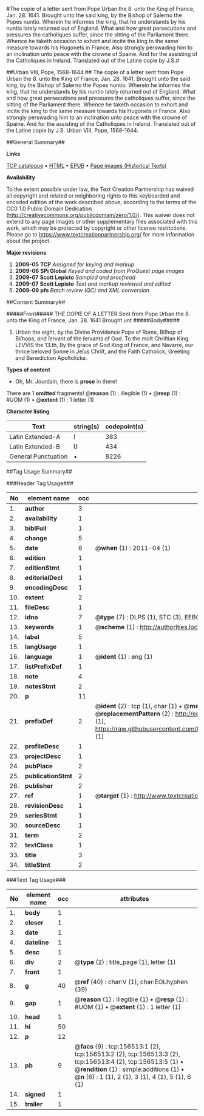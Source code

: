 #The copie of a letter sent from Pope Urban the 8. unto the King of France, Jan. 28. 1641. Brought unto the said king, by the Bishop of Salerno the Popes nuntio. Wherein he informes the king, that he understands by his nuntio lately returned out of England. What and how great persecutions and pressures the catholiques suffer, since the sitting  of the Parliament there. Whence he taketh occasion to exhort and incite the king to the same measure towards his Hugonets in France. Also strongly perswading him to an inclination unto peace with the crowne of Spaine. And for the assisting of the Catholiques in Ireland. Translated out of the Latine copie by J.S.#

##Urban VIII, Pope, 1568-1644.##
The copie of a letter sent from Pope Urban the 8. unto the King of France, Jan. 28. 1641. Brought unto the said king, by the Bishop of Salerno the Popes nuntio. Wherein he informes the king, that he understands by his nuntio lately returned out of England. What and how great persecutions and pressures the catholiques suffer, since the sitting  of the Parliament there. Whence he taketh occasion to exhort and incite the king to the same measure towards his Hugonets in France. Also strongly perswading him to an inclination unto peace with the crowne of Spaine. And for the assisting of the Catholiques in Ireland. Translated out of the Latine copie by J.S.
Urban VIII, Pope, 1568-1644.

##General Summary##

**Links**

[TCP catalogue](http://www.ota.ox.ac.uk/tcp/)  • 
[HTML](http://tei.it.ox.ac.uk/tcp/Texts-HTML/free/A95/A95747.html)  • 
[EPUB](http://tei.it.ox.ac.uk/tcp/Texts-EPUB/free/A95/A95747.epub) • 
[Page images (Historical Texts)](https://historicaltexts.jisc.ac.uk/eebo-99860234e)

**Availability**

To the extent possible under law, the Text Creation Partnership has waived all copyright and related or neighboring rights to this keyboarded and encoded edition of the work described above, according to the terms of the CC0 1.0 Public Domain Dedication (http://creativecommons.org/publicdomain/zero/1.0/). This waiver does not extend to any page images or other supplementary files associated with this work, which may be protected by copyright or other license restrictions. Please go to https://www.textcreationpartnership.org/ for more information about the project.

**Major revisions**

1. __2009-05__ __TCP__ *Assigned for keying and markup*
1. __2009-06__ __SPi Global__ *Keyed and coded from ProQuest page images*
1. __2009-07__ __Scott Lepisto__ *Sampled and proofread*
1. __2009-07__ __Scott Lepisto__ *Text and markup reviewed and edited*
1. __2009-09__ __pfs__ *Batch review (QC) and XML conversion*

##Content Summary##

#####Front#####
THE COPIE OF A LETTER Sent from Pope Ʋrban the 8. unto the King of France, Jan. 28. 1641.Brought unt
#####Body#####

1. Urban the eight, by the Divine Providence Pope of Rome, Biſhop of Biſhops, and ſervant of the ſervants of God. To the moſt Chriſtian King LEVVIS the 13.th, By the grace of God King of France, and Navarre, our thrice beloved Sonne in Jeſus Chriſt, and the Faith Catholick; Greeting and Benediction Apoſtolicke.

**Types of content**

  * Oh, Mr. Jourdain, there is **prose** in there!

There are 1 **omitted** fragments! 
 @__reason__ (1) : illegible (1)  •  @__resp__ (1) : #UOM (1)  •  @__extent__ (1) : 1 letter (1)

**Character listing**


|Text|string(s)|codepoint(s)|
|---|---|---|
|Latin Extended-A|ſ|383|
|Latin Extended-B|Ʋ|434|
|General Punctuation|•|8226|

##Tag Usage Summary##

###Header Tag Usage###

|No|element name|occ|attributes|
|---|---|---|---|
|1.|__author__|3||
|2.|__availability__|1||
|3.|__biblFull__|1||
|4.|__change__|5||
|5.|__date__|8| @__when__ (1) : 2011-04 (1)|
|6.|__edition__|1||
|7.|__editionStmt__|1||
|8.|__editorialDecl__|1||
|9.|__encodingDesc__|1||
|10.|__extent__|2||
|11.|__fileDesc__|1||
|12.|__idno__|7| @__type__ (7) : DLPS (1), STC (3), EEBO-CITATION (1), PROQUEST (1), VID (1)|
|13.|__keywords__|1| @__scheme__ (1) : http://authorities.loc.gov/ (1)|
|14.|__label__|5||
|15.|__langUsage__|1||
|16.|__language__|1| @__ident__ (1) : eng (1)|
|17.|__listPrefixDef__|1||
|18.|__note__|4||
|19.|__notesStmt__|2||
|20.|__p__|11||
|21.|__prefixDef__|2| @__ident__ (2) : tcp (1), char (1)  •  @__matchPattern__ (2) : ([0-9\-]+):([0-9IVX]+) (1), (.+) (1)  •  @__replacementPattern__ (2) : http://eebo.chadwyck.com/downloadtiff?vid=$1&page=$2 (1), https://raw.githubusercontent.com/textcreationpartnership/Texts/master/tcpchars.xml#$1 (1)|
|22.|__profileDesc__|1||
|23.|__projectDesc__|1||
|24.|__pubPlace__|2||
|25.|__publicationStmt__|2||
|26.|__publisher__|2||
|27.|__ref__|1| @__target__ (1) : http://www.textcreationpartnership.org/docs/. (1)|
|28.|__revisionDesc__|1||
|29.|__seriesStmt__|1||
|30.|__sourceDesc__|1||
|31.|__term__|2||
|32.|__textClass__|1||
|33.|__title__|3||
|34.|__titleStmt__|2||


###Text Tag Usage###

|No|element name|occ|attributes|
|---|---|---|---|
|1.|__body__|1||
|2.|__closer__|1||
|3.|__date__|1||
|4.|__dateline__|1||
|5.|__desc__|1||
|6.|__div__|2| @__type__ (2) : title_page (1), letter (1)|
|7.|__front__|1||
|8.|__g__|40| @__ref__ (40) : char:V (1), char:EOLhyphen (39)|
|9.|__gap__|1| @__reason__ (1) : illegible (1)  •  @__resp__ (1) : #UOM (1)  •  @__extent__ (1) : 1 letter (1)|
|10.|__head__|1||
|11.|__hi__|50||
|12.|__p__|12||
|13.|__pb__|9| @__facs__ (9) : tcp:156513:1 (2), tcp:156513:2 (2), tcp:156513:3 (2), tcp:156513:4 (2), tcp:156513:5 (1)  •  @__rendition__ (1) : simple:additions (1)  •  @__n__ (6) : 1 (1), 2 (1), 3 (1), 4 (1), 5 (1), 6 (1)|
|14.|__signed__|1||
|15.|__trailer__|1||
